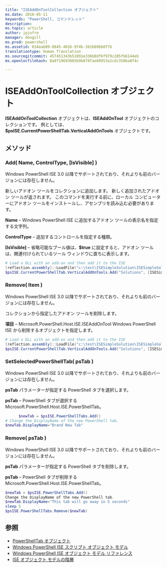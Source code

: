 ```yaml
---
title: "ISEAddOnToolCollection オブジェクト"
ms.date: 2016-05-11
keywords: "PowerShell, コマンドレット"
description: 
ms.topic: article
author: jpjofre
manager: dongill
ms.prod: powershell
ms.assetid: 634eab89-0845-4016-974b-361b09bb8f7b
translationtype: Human Translation
ms.sourcegitcommit: 457451343b51891e336b0df6f979c285fb6144eb
ms.openlocfilehash: 0a8f19693085b9b878fae60953a2cdc358ba8f4c

---
```


# ISEAddOnToolCollection オブジェクト
  **ISEAddOnToolCollection** オブジェクトは、**ISEAddOnTool** オブジェクトのコレクションです。 例としては、 **$psISE.CurrentPowerShellTab.VerticalAddOnTools** オブジェクトです。

## メソッド

### Add\( Name, ControlType, \[IsVisible\] \)
  Windows PowerShell ISE 3.0 以降でサポートされており、それよりも前のバージョンには存在しません。 

 新しいアドオン ツールをコレクションに追加します。 新しく追加されたアドオン ツールが返されます。 このコマンドを実行する前に、ローカル コンピューターにアドオン ツールをインストールし、アセンブリを読み込む必要があります。

 **Name** – Windows PowerShell ISE に追加するアドオン ツールの表示名を指定する文字列。

 **ControlType** – 追加するコントロールを指定する種類。

 **\[IsVisible\]** – 省略可能なブール値は、**$true** に設定すると、アドオン ツールは、関連付けられているツール ウィンドウに直ちに表示します。

```PowerShell
# Load a DLL with an add-on and then add it to the ISE
[reflection.assembly]::LoadFile("c:\test\ISESimpleSolution\ISESimpleSolution.dll")
$psISE.CurrentPowerShellTab.VerticalAddOnTools.Add("Solutions", [ISESimpleSolution.Solution], $true)
```

### Remove\( Item \)
  Windows PowerShell ISE 3.0 以降でサポートされており、それよりも前のバージョンには存在しません。 

 コレクションから指定したアドオン ツールを削除します。

 **項目** – Microsoft.PowerShell.Host.ISE.ISEAddOnTool Windows PowerShell ISE から削除するオブジェクトを指定します。

```PowerShell
# Load a DLL with an add-on and then add it to the ISE
[reflection.assembly]::LoadFile("c:\test\ISESimpleSolution\ISESimpleSolution.dll")
$psISE.CurrentPowerShellTab.VerticalAddOnTools.Add("Solutions", [ISESimpleSolution.Solution], $true)
```

### SetSelectedPowerShellTab\( psTab \)
  Windows PowerShell ISE 3.0 以降でサポートされており、それよりも前のバージョンには存在しません。 

 **psTab** パラメーターが指定する PowerShell タブを選択します。

 **psTab** – PowerShell タブが選択するMicrosoft.PowerShell.Host.ISE.PowerShellTab。

```PowerShell
      $newTab = $psISE.PowerShellTabs.Add()
# Change the DisplayName of the new PowerShell tab. 
$newTab.DisplayName="Brand New Tab"
```

### Remove\( psTab \)
  Windows PowerShell ISE 3.0 以降でサポートされており、それよりも前のバージョンには存在しません。 

 **psTab** パラメーターが指定する PowerShell タブを削除します。

 **psTab** – PowerShell タブが削除する Microsoft.PowerShell.Host.ISE.PowerShellTab。

```PowerShell
$newTab = $psISE.PowerShellTabs.Add()
Change the DisplayName of the new PowerShell tab. 
$newTab.DisplayName="This tab will go away in 5 seconds" 
sleep 5 
$psISE.PowerShellTabs.Remove($newTab)
```

## 参照
- [PowerShellTab オブジェクト](The-PowerShellTab-Object.md) 
- [Windows PowerShell ISE スクリプト オブジェクト モデル](The-Windows-PowerShell-ISE-Scripting-Object-Model.md) 
- [Windows PowerShell ISE オブジェクト モデル リファレンス](Windows-PowerShell-ISE-Object-Model-Reference.md) 
- [ISE オブジェクト モデルの階層](The-ISE-Object-Model-Hierarchy.md)

  



<!--HONumber=Sep16_HO4-->


